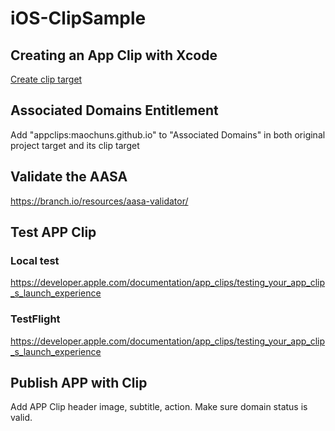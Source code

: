 # iOS-ClipSample

## Creating an App Clip with Xcode

[Create clip target](https://developer.apple.com/documentation/app_clips/creating_an_app_clip_with_xcode)


## Associated Domains Entitlement
Add "appclips:maochuns.github.io" to "Associated Domains" in both original project target and its clip target


## Validate the AASA
https://branch.io/resources/aasa-validator/


## Test APP Clip

### Local test
https://developer.apple.com/documentation/app_clips/testing_your_app_clip_s_launch_experience

### TestFlight
https://developer.apple.com/documentation/app_clips/testing_your_app_clip_s_launch_experience


## Publish APP with Clip

Add APP Clip header image, subtitle, action. Make sure domain status is valid.